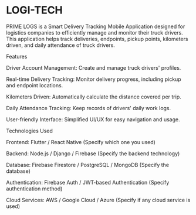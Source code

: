 # LOGI-TECH
PRIME LOGS is a Smart Delivery Tracking Mobile Application designed for logistics companies to efficiently manage and monitor their truck drivers. This application helps track deliveries, endpoints, pickup points, kilometers driven, and daily attendance of truck drivers.

Features

Driver Account Management: Create and manage truck drivers' profiles.

Real-time Delivery Tracking: Monitor delivery progress, including pickup and endpoint locations.

Kilometers Driven: Automatically calculate the distance covered per trip.

Daily Attendance Tracking: Keep records of drivers' daily work logs.

User-friendly Interface: Simplified UI/UX for easy navigation and usage.

Technologies Used

Frontend: Flutter / React Native (Specify which one you used)

Backend: Node.js / Django / Firebase (Specify the backend technology)

Database: Firebase Firestore / PostgreSQL / MongoDB (Specify the database)

Authentication: Firebase Auth / JWT-based Authentication (Specify authentication method)

Cloud Services: AWS / Google Cloud / Azure (Specify if any cloud service is used)
